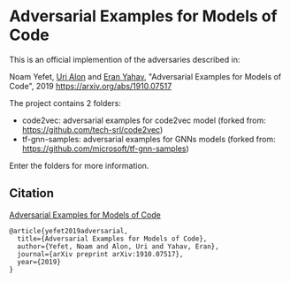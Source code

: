 # Adversarial Examples for Models of Code

This is an official implemention of the adversaries described in:

Noam Yefet, [Uri Alon](http://urialon.cswp.cs.technion.ac.il) and [Eran Yahav](http://www.cs.technion.ac.il/~yahave/),
"Adversarial Examples for Models of Code", 2019 
https://arxiv.org/abs/1910.07517

The project contains 2 folders:
* code2vec: adversarial examples for code2vec model 
(forked from: https://github.com/tech-srl/code2vec)
* tf-gnn-samples: adversarial examples for GNNs models
(forked from: https://github.com/microsoft/tf-gnn-samples)

Enter the folders for more information.


## Citation

[Adversarial Examples for Models of Code](https://arxiv.org/abs/1910.07517)

```
@article{yefet2019adversarial,
  title={Adversarial Examples for Models of Code},
  author={Yefet, Noam and Alon, Uri and Yahav, Eran},
  journal={arXiv preprint arXiv:1910.07517},
  year={2019}
}
```

